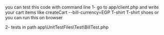 you can test this code with command line 
1- go to app/client.php
and write your  cart items like createCart --bill-currency=EGP T-shirt T-shirt shoes
or you can run this on browser

2- tests in path app\UnitTestFiles\Test\BillTest.php
